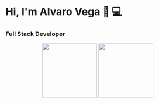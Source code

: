 # Hi, I'm Alvaro Vega 👋 💻

### Full Stack Developer


<p align= "center">
  <img height= "150" src="https://github-readme-stats.vercel.app/api/top-langs/?username=alvarovega99&count_private=true&layout=compact&langs_count=7&theme=radical" />
  <img height= "150" src="https://github-readme-stats.vercel.app/api?username=alvarovega99&show_icons=true&theme=radical&count_private=true" />
</p>
